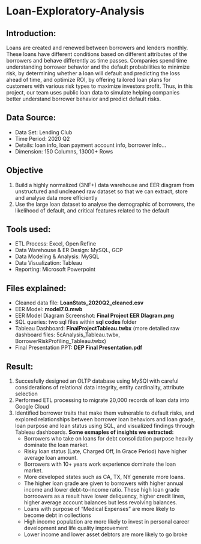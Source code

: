 # Loan-Exploratory-Analysis

## Introduction:
Loans are created and renewed between borrowers and lenders monthly. These loans have different conditions based on different attributes of the borrowers and behave differently as time passes. Companies spend time understanding borrower behavior and the default probabilities to minimize risk, by determining whether a loan will default and predicting the loss ahead of time, and optimize ROI, by offering tailored loan plans for customers with various risk types to maximize investors profit. Thus, in this project, our team uses public loan data to simulate helping companies better understand borrower behavior and predict default risks.

## Data Source:
- Data Set: Lending Club
- Time Period: 2020 Q2
- Details: loan info, loan payment account info, borrower info... 
- Dimension: 150 Columns, 13000+ Rows

## Objective
1. Build a highly normalized (3NF+) data warehouse and EER diagram from unstructured and uncleaned raw dataset so that we can extract, store and analyse data more efficiently
2. Use the large loan dataset to analyse the demographic of borrowers, the likelihood of default, and critical features related to the default

## Tools used:
- ETL Process: Excel, Open Refine
- Data Warehouse & ER Design: MySQL, GCP
- Data Modeling & Analysis: MySQL
- Data Visualization: Tableau
- Reporting: Microsoft Powerpoint 

## Files explained:
- Cleaned data file: **LoanStats_2020Q2_cleaned.csv**
- EER Model: **model7.0.mwb**
- EER Model Diagram Screenshot: **Final Project EER DIagram.png**
- SQL queries: two sql files within **sql codes** folder
- Tableau Dashboard: **FinalProjectTableau.twbx** (more detailed raw dashboard files: 5cAnalysis_Tableau.twbx, BorrowerRiskProfiling_Tableau.twbx)
- Final Presentation PPT: **DEP Final Presentation.pdf**

## Result:
1. Succesfully designed an OLTP database using MySQl with careful considerations of relational data integrity, entity cardinality, attribute selection
2. Performed ETL processing to migrate 20,000 records of loan data into Google Cloud
3. Identified borrower traits that make them vulnerable to default risks, and explored relationships between borrower loan
behaviors and loan grade, loan purpose and loan status using SQL, and visualized findings through Tableau dashboards.
**Some exmaples of insights we extracted:**
    - Borrowers who take on loans for debt consolidation purpose heavily dominate the loan market.
    - Risky loan status (Late, Charged Off, In Grace Period) have higher average loan amount.
    - Borrowers with 10+ years work experience dominate the loan market.
    - More developed states such as CA, TX, NY generate more loans.
    - The higher loan grade are given to borrowers with higher annual income and lower debt-to-income ratio. These high loan grade borroowers as a result have lower deliquency, higher credit lines, higher average account balances but less revolving balances.
    - Loans with purpose of “Medical Expenses” are more likely to become debt in collections
    - High income population are more likely to invest in personal career development and life quality improvement
    - Lower income and lower asset debtors are more likely to go broke
